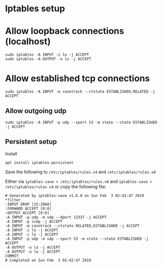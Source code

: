 # Iptables setup

# Allow loopback connections (localhost)
```
sudo iptables -A INPUT -i lo -j ACCEPT
sudo iptables -A OUTPUT -o lo -j ACCEPT
```

# Allow established tcp connections
```
sudo iptables -A INPUT -m conntrack --ctstate ESTABLISHED,RELATED -j ACCEPT
```

## Allow outgoing udp
```
sudo iptables -A INPUT -p udp --sport 53 -m state --state ESTABLISHED -j ACCEPT
```

## Persistent setup

Install 
```
apt install iptables-persistent
```

Save the following to `/etc/iptables/rules.v4` and `/etc/iptables/rules.v6`

Either via `iptables-save > /etc/iptables/rules.v6` and `iptables-save > /etc/iptables/rules.v4`
or copy the following file:
```
# Generated by iptables-save v1.6.0 on Sun Feb  3 02:42:47 2019
*filter
:INPUT DROP [15:2068]
:FORWARD ACCEPT [0:0]
:OUTPUT ACCEPT [0:0]
-A INPUT -p udp -m udp --dport 13337 -j ACCEPT
-A INPUT -p icmp -j ACCEPT
-A INPUT -m conntrack --ctstate RELATED,ESTABLISHED -j ACCEPT
-A INPUT -i lo -j ACCEPT
-A INPUT -i lo -j ACCEPT
-A INPUT -p udp -m udp --sport 53 -m state --state ESTABLISHED -j ACCEPT
-A OUTPUT -o lo -j ACCEPT
-A OUTPUT -o lo -j ACCEPT
COMMIT
# Completed on Sun Feb  3 02:42:47 2019
```